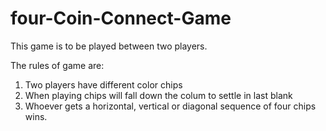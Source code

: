 # four-Coin-Connect-Game
This game is to be played between two players.

The rules of game are: 
1. Two players have different color chips
2. When playing chips will fall down the colum to settle in last blank
3. Whoever gets a horizontal, vertical or diagonal sequence of four chips wins.
